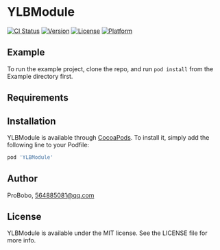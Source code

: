 # YLBModule

[![CI Status](https://img.shields.io/travis/ProBobo/YLBModule.svg?style=flat)](https://travis-ci.org/ProBobo/YLBModule)
[![Version](https://img.shields.io/cocoapods/v/YLBModule.svg?style=flat)](https://cocoapods.org/pods/YLBModule)
[![License](https://img.shields.io/cocoapods/l/YLBModule.svg?style=flat)](https://cocoapods.org/pods/YLBModule)
[![Platform](https://img.shields.io/cocoapods/p/YLBModule.svg?style=flat)](https://cocoapods.org/pods/YLBModule)

## Example

To run the example project, clone the repo, and run `pod install` from the Example directory first.

## Requirements

## Installation

YLBModule is available through [CocoaPods](https://cocoapods.org). To install
it, simply add the following line to your Podfile:

```ruby
pod 'YLBModule'
```

## Author

ProBobo, 564885081@qq.com

## License

YLBModule is available under the MIT license. See the LICENSE file for more info.
